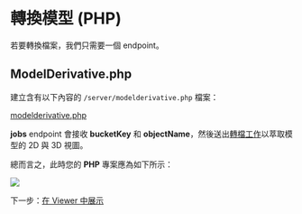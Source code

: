 # 轉換模型 (PHP)

若要轉換檔案，我們只需要一個 endpoint。

## ModelDerivative.php

建立含有以下內容的 `/server/modelderivative.php` 檔案：

[modelderivative.php](_snippets/viewmodels/php/modelderivative.php ':include :type=code php')

**jobs** endpoint 會接收 **bucketKey** 和 **objectName**，然後送出[轉檔工作](https://forge.autodesk.com/en/docs/model-derivative/v2/reference/http/job-POST/)以萃取模型的 2D 與 3D 視圖。 

總而言之，此時您的 **PHP** 專案應為如下所示：

![](_media/php/vs_code_allfiles.png)

下一步：[在 Viewer 中展示](/zh-TW/viewer/2legged/)